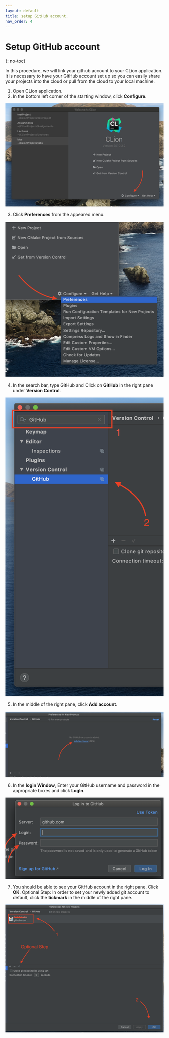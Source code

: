 ```yaml
---
layout: default
title: setup GitHub account.
nav_order: 4
---
```


# Setup GitHub account
{: no-toc}

In this procedure, we will link your github account to your CLion application. It is necessary to have your GitHub account set up so you can easily share your projects into the cloud or pull from the cloud to your local machine.

1. Open CLion application.
2. In the bottom left corner of the starting window, click **Configure**.

  ![image-name](https://github.com/AmirAshvins/how-to-use-CLion/blob/gh-pages/assets/images/proc3-image1.png?raw=true "alt text here")
  
3. Click **Preferences** from the appeared menu.

  ![image-name](https://github.com/AmirAshvins/how-to-use-CLion/blob/gh-pages/assets/images/proc3-image2.png?raw=true "alt text here")
  
4. In the search bar, type GitHub and Click on **GitHub** in the right pane under **Version Control**.

  ![image-name](https://github.com/AmirAshvins/how-to-use-CLion/blob/gh-pages/assets/images/proc3-image3.png?raw=true "alt text here")
  
5. In the middle of the right pane, click **Add account**.

  ![image-name](https://github.com/AmirAshvins/how-to-use-CLion/blob/gh-pages/assets/images/proc3-image4.png?raw=true "alt text here")
  
6. In the **login Window**, Enter your GitHub username and password in the appropriate boxes and click **LogIn**.

  ![image-name](https://github.com/AmirAshvins/how-to-use-CLion/blob/gh-pages/assets/images/proc3-image5.png?raw=true "alt text here")

7. You should be able to see your GitHub account in the right pane. Click **OK**.
Optional Step: In order to set your newly added git account to default, click the **tickmark** in the middle of the right pane.

  ![image-name](https://github.com/AmirAshvins/how-to-use-CLion/blob/gh-pages/assets/images/proc3-image6.png?raw=true "alt text here")
